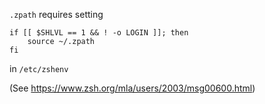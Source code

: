 `.zpath` requires setting
```
if [[ $SHLVL == 1 && ! -o LOGIN ]]; then
    source ~/.zpath
fi
```
in `/etc/zshenv`

(See https://www.zsh.org/mla/users/2003/msg00600.html)
